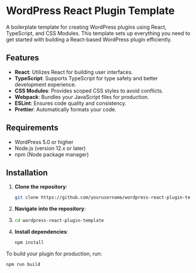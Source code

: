 # WordPress React Plugin Template

A boilerplate template for creating WordPress plugins using React, TypeScript, and CSS Modules. This template sets up everything you need to get started with building a React-based WordPress plugin efficiently.

## Features

- **React**: Utilizes React for building user interfaces.
- **TypeScript**: Supports TypeScript for type safety and better development experience.
- **CSS Modules**: Provides scoped CSS styles to avoid conflicts.
- **Webpack**: Bundles your JavaScript files for production.
- **ESLint**: Ensures code quality and consistency.
- **Prettier**: Automatically formats your code.

## Requirements

- WordPress 5.0 or higher
- Node.js (version 12.x or later)
- npm (Node package manager)

## Installation

1. **Clone the repository**:

   ```bash
   git clone https://github.com/yourusername/wordpress-react-plugin-template.git
   
2. **Navigate into the repository**:
3. 
   ```bash
   cd wordpress-react-plugin-template

3. **Install dependencies**:

   ```bash
   npm install

To build your plugin for production, run:

```bash
npm run build

   
